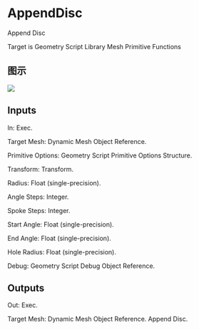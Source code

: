 # AppendDisc

Append Disc

Target is Geometry Script Library Mesh Primitive Functions

## 图示

![]($-20221218-19125245.png)

## Inputs

In: Exec.

Target Mesh: Dynamic Mesh Object Reference.

Primitive Options: Geometry Script Primitive Options Structure.

Transform: Transform.

Radius: Float (single-precision).

Angle Steps: Integer.

Spoke Steps: Integer.

Start Angle: Float (single-precision).

End Angle: Float (single-precision).

Hole Radius: Float (single-precision).

Debug: Geometry Script Debug Object Reference.  

## Outputs

Out: Exec.

Target Mesh: Dynamic Mesh Object Reference. Append Disc.

